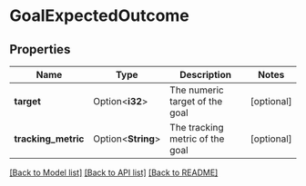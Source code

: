 # GoalExpectedOutcome

## Properties

Name | Type | Description | Notes
------------ | ------------- | ------------- | -------------
**target** | Option<**i32**> | The numeric target of the goal | [optional]
**tracking_metric** | Option<**String**> | The tracking metric of the goal | [optional]

[[Back to Model list]](../README.md#documentation-for-models) [[Back to API list]](../README.md#documentation-for-api-endpoints) [[Back to README]](../README.md)


